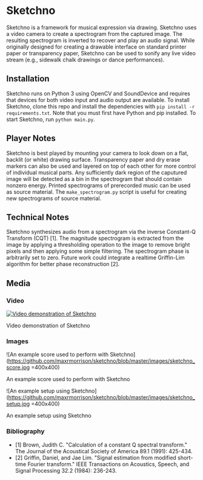 # Sketchno
Sketchno is a framework for musical expression via drawing.
Sketchno uses a video camera to create a spectrogram from the captured image.
The resulting spectrogram is inverted to recover and play an audio signal.
While originally designed for creating a drawable interface on standard printer paper or transparency paper, Sketchno can be used to sonify any live video stream (e.g., sidewalk chalk drawings or dance performances).

## Installation
Sketchno runs on Python 3 using OpenCV and SoundDevice and requires that devices for both video input and audio output are available.
To install Sketchno, clone this repo and install the dependencies with `pip install -r requirements.txt`.
Note that you must first have Python and pip installed.
To start Sketchno, run `python main.py`.

## Player Notes
Sketchno is best played by mounting your camera to look down on a flat, backlit (or white) drawing surface.
Transparency paper and dry erase markers can also be used and layered on top of each other for more control of individual musical parts.
Any sufficiently dark region of the caputured image will be detected as a bin in the spectrogram that should contain nonzero energy.
Printed spectrograms of prerecorded music can be used as source material.
The `make_spectrogram.py` script is useful for creating new spectrograms of source material.

## Technical Notes
Sketchno synthesizes audio from a spectrogram via the inverse Constant-Q Transform (CQT) [1].
The magnitude spectrogram is extracted from the image by applying a thresholding operation to the image to remove bright pixels and then applying some simple filtering.
The spectrogram phase is arbitrarily set to zero. Future work could integrate a realtime Griffin-Lim algorithm for better phase reconstruction [2].

## Media
### Video
[![Video demonstration of Sketchno](https://img.youtube.com/vi/iRAMvKSQxk0/0.jpg)](https://www.youtube.com/watch?v=iRAMvKSQxk0)

Video demonstration of Sketchno

### Images
![An example score used to perform with Sketchno](https://github.com/maxrmorrison/sketchno/blob/master/images/sketchno_score.jpg =400x400)

An example score used to perform with Sketchno

![An example setup using Sketchno](https://github.com/maxrmorrison/sketchno/blob/master/images/sketchno_setup.jpg =400x400)

An example setup using Sketchno

### Bibliography
 - [1] Brown, Judith C. "Calculation of a constant Q spectral transform." The Journal of the Acoustical Society of America 89.1 (1991): 425-434.
 - [2] Griffin, Daniel, and Jae Lim. "Signal estimation from modified short-time Fourier transform." IEEE Transactions on Acoustics, Speech, and Signal Processing 32.2 (1984): 236-243.
